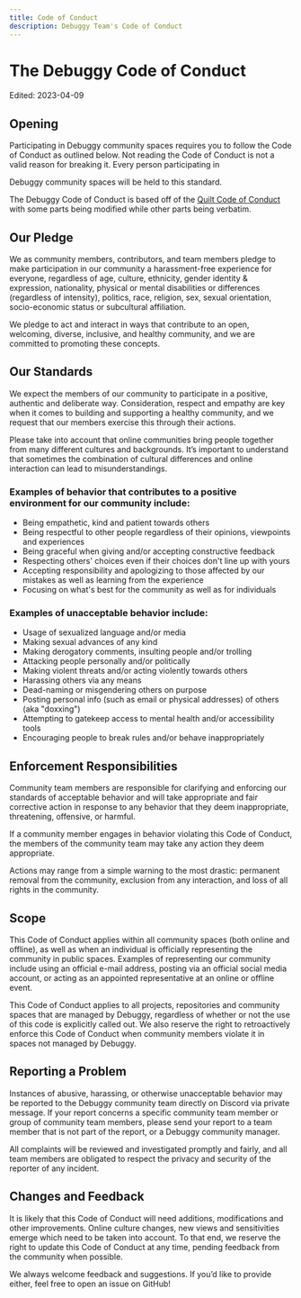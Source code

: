 ```yaml
---
title: Code of Conduct
description: Debuggy Team's Code of Conduct
---
```


<!--
 <li>Copyright 2021-2022 Quilt Project
 <li>Copyright 2022-2023 Debuggy Team
 -
 <li>Licensed under the Apache License, Version 2.0 (the "License");
 <li>you may not use this file except in compliance with the License.
 <li>You may obtain a copy of the License at
 -
 <li>       http://www.apache.org/licenses/LICENSE-2.0
 -
 <li>Unless required by applicable law or agreed to in writing, software
 <li>distributed under the License is distributed on an "AS IS" BASIS,
 <li>WITHOUT WARRANTIES OR CONDITIONS OF ANY KIND, either express or implied.
 <li>See the License for the specific language governing permissions and
 <li>limitations under the License.
-->

<h1>The Debuggy Code of Conduct</h1>

<!--Class is required to distinguish the element for styling reasons. -->
<p class="updated">Edited: 2023-04-09

<h2>Opening</h2>

<p>Participating in Debuggy community spaces requires you to follow the Code of Conduct as outlined below.
Not reading the Code of Conduct is not a valid reason for breaking it. Every person participating in
<p>Debuggy community spaces will be held to this standard.</p>

The Debuggy Code of Conduct is based off of
the <a href="https://quiltmc.org/en/community/code-of-conduct/">Quilt Code of Conduct</a>
with some parts being modified while other parts being verbatim.</p>

<h2>Our Pledge</h2>

<p>We as community members, contributors, and team members pledge to make participation in our community a harassment-free
experience for everyone,
regardless of age, culture, ethnicity, gender identity & expression, nationality, physical or mental disabilities or
differences (regardless of intensity),
politics, race, religion, sex, sexual orientation, socio-economic status or subcultural affiliation.</p>

<p>We pledge to act and interact in ways that contribute to an open, welcoming, diverse, inclusive, and healthy community,
and we are committed to promoting these concepts.</p>

<h2>Our Standards</h2>

<p>We expect the members of our community to participate in a positive, authentic and deliberate way.
Consideration, respect and empathy are key when it comes to building and supporting a healthy community,
and we request that our members exercise this through their actions.</p>

<p>Please take into account that online communities bring people together from many different cultures and backgrounds.
It’s important to understand that sometimes the combination of cultural differences and online interaction can lead to
misunderstandings.</p>

<h3>Examples of behavior that contributes to a positive environment for our community include:</h3>

<ul>
    <li>Being empathetic, kind and patient towards others</li>
    <li>Being respectful to other people regardless of their opinions, viewpoints and experiences</li>
    <li>Being graceful when giving and/or accepting constructive feedback</li>
    <li>Respecting others' choices even if their choices don't line up with yours</li>
    <li>Accepting responsibility and apologizing to those affected by our mistakes as well as learning from the experience</li>
    <li>Focusing on what's best for the community as well as for individuals</li>
</ul>

<h3>Examples of unacceptable behavior include:</h3>
<ul>
    <li>Usage of sexualized language and/or media</li>
    <li>Making sexual advances of any kind</li>
    <li>Making derogatory comments, insulting people and/or trolling</li>
    <li>Attacking people personally and/or politically</li>
    <li>Making violent threats and/or acting violently towards others</li>
    <li>Harassing others via any means</li>
    <li>Dead-naming or misgendering others on purpose</li>
    <li>Posting personal info (such as email or physical addresses) of others (aka "doxxing")</li>
    <li>Attempting to gatekeep access to mental health and/or accessibility tools</li>
    <li>Encouraging people to break rules and/or behave inappropriately</li>
</ul>

<h2>Enforcement Responsibilities</h2>

<p>Community team members are responsible for clarifying and enforcing our standards of acceptable behavior and will take
appropriate and fair corrective action in response to any behavior that they deem inappropriate, threatening, offensive, or harmful.</p>

<p>If a community member engages in behavior violating this Code of Conduct, the members of the community team may take any
action they deem appropriate.</p>
<p>Actions may range from a simple warning to the most drastic: permanent removal from the community, exclusion from any
interaction, and loss of all rights in the community.</p>

<h2>Scope</h2>

<p>This Code of Conduct applies within all community spaces (both online and offline), as well as when an individual is
officially representing the community in
public spaces. Examples of representing our community include using an official e-mail address, posting via an official
social media account,
or acting as an appointed representative at an online or offline event.</p>

<p>This Code of Conduct applies to all projects, repositories and community spaces that are managed by Debuggy,
regardless of whether or not the use of this code is explicitly called out.
We also reserve the right to retroactively enforce this Code of Conduct when community members violate it in spaces not
managed by Debuggy.</p>

<h2>Reporting a Problem</h2>

<p>Instances of abusive, harassing, or otherwise unacceptable behavior may be reported to the Debuggy community team
directly on Discord
via private message. If your report concerns a specific community team member or group of community team members,
please send your report to a team member that is not part of the report, or a Debuggy community manager.</p>

<p>All complaints will be reviewed and investigated promptly and fairly, and all team members are obligated to respect the
privacy and
security of the reporter of any incident.</p>

<h2>Changes and Feedback</h2>

<p>It is likely that this Code of Conduct will need additions, modifications and other improvements.
Online culture changes, new views and sensitivities emerge which need to be taken into account.
To that end, we reserve the right to update this Code of Conduct at any time, pending feedback from the community when
possible.</p>

<p>We always welcome feedback and suggestions. If you’d like to provide either, feel free to open an issue on GitHub!</p>
